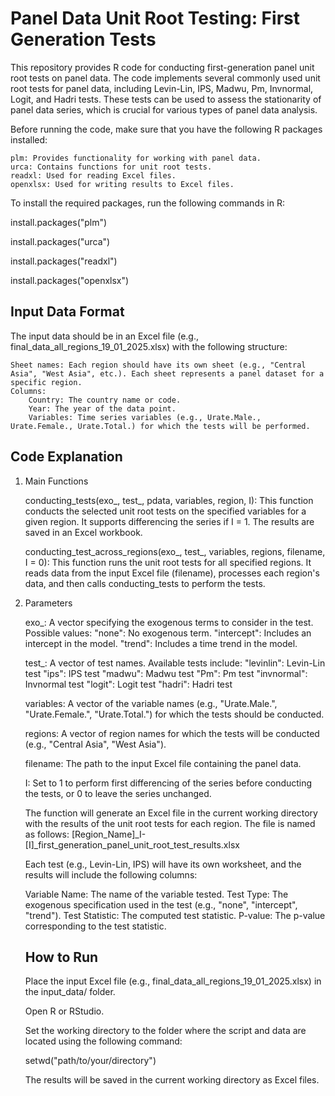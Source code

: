 # Panel Data Unit Root Testing: First Generation Tests
This repository provides R code for conducting first-generation panel unit root tests on panel data. The code implements several commonly used unit root tests for panel data, including Levin-Lin, IPS, Madwu, Pm, Invnormal, Logit, and Hadri tests. These tests can be used to assess the stationarity of panel data series, which is crucial for various types of panel data analysis.

Before running the code, make sure that you have the following R packages installed:

    plm: Provides functionality for working with panel data.
    urca: Contains functions for unit root tests.
    readxl: Used for reading Excel files.
    openxlsx: Used for writing results to Excel files.

To install the required packages, run the following commands in R:

install.packages("plm")

install.packages("urca")

install.packages("readxl")

install.packages("openxlsx")

## Input Data Format

The input data should be in an Excel file (e.g., final_data_all_regions_19_01_2025.xlsx) with the following structure:

    Sheet names: Each region should have its own sheet (e.g., "Central Asia", "West Asia", etc.). Each sheet represents a panel dataset for a specific region.
    Columns:
        Country: The country name or code.
        Year: The year of the data point.
        Variables: Time series variables (e.g., Urate.Male., Urate.Female., Urate.Total.) for which the tests will be performed.

## Code Explanation
1. Main Functions

    conducting_tests(exo_, test_, pdata, variables, region, I): This function conducts the selected unit root tests on the specified variables for a given region. It supports differencing the series if I = 1. The results are saved in an Excel workbook.

    conducting_test_across_regions(exo_, test_, variables, regions, filename, I = 0): This function runs the unit root tests for all specified regions. It reads data from the input Excel file (filename), processes each region's data, and then calls conducting_tests to perform the tests.

2. Parameters

    exo_: A vector specifying the exogenous terms to consider in the test. Possible values:
        "none": No exogenous term.
        "intercept": Includes an intercept in the model.
        "trend": Includes a time trend in the model.

    test_: A vector of test names. Available tests include:
        "levinlin": Levin-Lin test
        "ips": IPS test
        "madwu": Madwu test
        "Pm": Pm test
        "invnormal": Invnormal test
        "logit": Logit test
        "hadri": Hadri test

    variables: A vector of the variable names (e.g., "Urate.Male.", "Urate.Female.", "Urate.Total.") for which the tests should be conducted.

    regions: A vector of region names for which the tests will be conducted (e.g., "Central Asia", "West Asia").

    filename: The path to the input Excel file containing the panel data.

    I: Set to 1 to perform first differencing of the series before conducting the tests, or 0 to leave the series unchanged.

   The function will generate an Excel file in the current working directory with the results of the unit root tests for each region. The file is named as follows:
   [Region_Name]_I-[I]_first_generation_panel_unit_root_test_results.xlsx

   Each test (e.g., Levin-Lin, IPS) will have its own worksheet, and the results will include the following columns:

    Variable Name: The name of the variable tested.
    Test Type: The exogenous specification used in the test (e.g., "none", "intercept", "trend").
    Test Statistic: The computed test statistic.
    P-value: The p-value corresponding to the test statistic.

   ## How to Run

    Place the input Excel file (e.g., final_data_all_regions_19_01_2025.xlsx) in the input_data/ folder.
   
    Open R or RStudio.
   
    Set the working directory to the folder where the script and data are located using the following command:
   
   setwd("path/to/your/directory")


   The results will be saved in the current working directory as Excel files.





    
